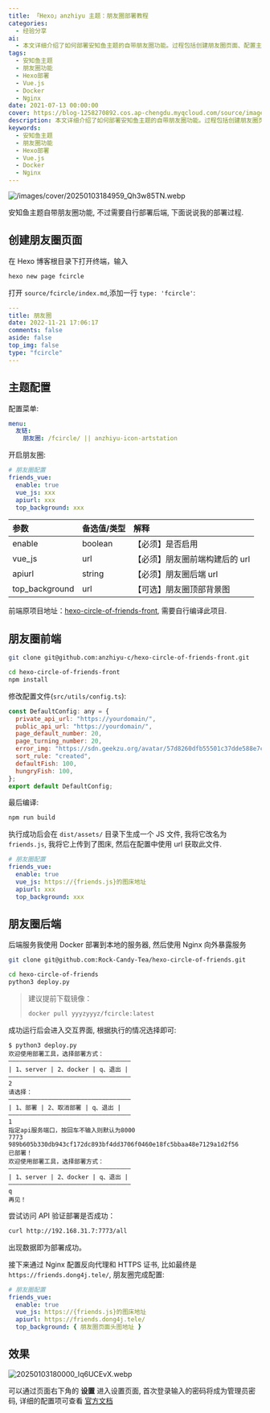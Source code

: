 ```yaml
---
title: 「Hexo」anzhiyu 主题：朋友圈部署教程
categories:
  - 经验分享
ai:
  - 本文详细介绍了如何部署安知鱼主题的自带朋友圈功能。过程包括创建朋友圈页面、配置主题以及部署前后端服务。前端使用Hexo和Vue.js构建，后端通过Docker容器化并使用Nginx进行反向代理和HTTPS证书配置。文章还附带了实际效果展示和官方文档链接供读者参考。
tags:
  - 安知鱼主题
  - 朋友圈功能
  - Hexo部署
  - Vue.js
  - Docker
  - Nginx
date: 2021-07-13 00:00:00
cover: https://blog-1258270892.cos.ap-chengdu.myqcloud.com/source/image/20250103184959_Qh3w85TN.webp
description: 本文详细介绍了如何部署安知鱼主题的自带朋友圈功能。过程包括创建朋友圈页面、配置主题以及部署前后端服务。前端使用Hexo和Vue.js构建，后端通过Docker容器化并使用Nginx进行反向代理和HTTPS证书配置。文章还附带了实际效果展示和官方文档链接供读者参考。
keywords:
  - 安知鱼主题
  - 朋友圈功能
  - Hexo部署
  - Vue.js
  - Docker
  - Nginx
---
```


![/images/cover/20250103184959_Qh3w85TN.webp](https://blog-1258270892.cos.ap-chengdu.myqcloud.com/source/image/20250103184959_Qh3w85TN.webp)

安知鱼主题自带朋友圈功能, 不过需要自行部署后端, 下面说说我的部署过程.

## 创建朋友圈页面

在 Hexo 博客根目录下打开终端，输入

```bash
hexo new page fcircle
```

打开 `source/fcircle/index.md`,添加一行 `type: 'fcircle'`:

```yaml
---
title: 朋友圈
date: 2022-11-21 17:06:17
comments: false
aside: false
top_img: false
type: "fcircle"
---
```

## 主题配置

配置菜单:

```yaml
menu:
  友链:
    朋友圈: /fcircle/ || anzhiyu-icon-artstation
```

开启朋友圈:

```yaml
# 朋友圈配置
friends_vue:
  enable: true
  vue_js: xxx
  apiurl: xxx
  top_background: xxx
```

| 参数           | 备选值/类型 | 解释                           |
| :------------- | :---------- | :----------------------------- |
| enable         | boolean     | 【必须】是否启用               |
| vue_js         | url         | 【必须】朋友圈前端构建后的 url |
| apiurl         | string      | 【必须】朋友圈后端 url         |
| top_background | url         | 【可选】朋友圈顶部背景图       |

前端原项目地址：[hexo-circle-of-friends-front](https://github.com/anzhiyu-c/hexo-circle-of-friends-front), 需要自行编译此项目.

## 朋友圈前端

<!-- MBP  /Users/dong4j/Developer/3.Knowledge/site/hexo-circle-of-friends-front/ -->

```bash
git clone git@github.com:anzhiyu-c/hexo-circle-of-friends-front.git

cd hexo-circle-of-friends-front
npm install
```

修改配置文件(`src/utils/config.ts`):

```javascript
const DefaultConfig: any = {
  private_api_url: "https://yourdomain/",
  public_api_url: "https://yourdomain/",
  page_default_number: 20,
  page_turning_number: 20,
  error_img: "https://sdn.geekzu.org/avatar/57d8260dfb55501c37dde588e7c3852c",
  sort_rule: "created",
  defaultFish: 100,
  hungryFish: 100,
};
export default DefaultConfig;
```

最后编译:

```bash
npm run build
```

执行成功后会在 `dist/assets/` 目录下生成一个 JS 文件, 我将它改名为 `friends.js`, 我将它上传到了图床, 然后在配置中使用 url 获取此文件.

```yaml
# 朋友圈配置
friends_vue:
  enable: true
  vue_js: https://{friends.js}的图床地址
  apiurl: xxx
  top_background: xxx
```

## 朋友圈后端

后端服务我使用 Docker 部署到本地的服务器, 然后使用 Nginx 向外暴露服务

```bash
git clone git@github.com:Rock-Candy-Tea/hexo-circle-of-friends.git

cd hexo-circle-of-friends
python3 deploy.py
```

> 建议提前下载镜像：
>
> ```bash
> docker pull yyyzyyyz/fcircle:latest
> ```

成功运行后会进入交互界面, 根据执行的情况选择即可:

```
$ python3 deploy.py
欢迎使用部署工具，选择部署方式：
——————————————————————————————————
| 1、server | 2、docker | q、退出 |
——————————————————————————————————
2
请选择：
——————————————————————————————————
| 1、部署 | 2、取消部署 | q、退出 |
——————————————————————————————————
1
指定api服务端口，按回车不输入则默认为8000
7773
989b605b330db943cf172dc893bf4dd3706f0460e18fc5bbaa48e7129a1d2f56
已部署！
欢迎使用部署工具，选择部署方式：
——————————————————————————————————
| 1、server | 2、docker | q、退出 |
——————————————————————————————————
q
再见！
```

尝试访问 API 验证部署是否成功：

```bash
curl http://192.168.31.7:7773/all
```

出现数据即为部署成功。

接下来通过 Nginx 配置反向代理和 HTTPS 证书, 比如最终是 `https://friends.dong4j.tele/`, 朋友圈完成配置:

```yaml
# 朋友圈配置
friends_vue:
  enable: true
  vue_js: https://{friends.js}的图床地址
  apiurl: https://friends.dong4j.tele/
  top_background: { 朋友圈页面头图地址 }
```

## 效果

![20250103180000_Iq6UCEvX.webp](https://blog-1258270892.cos.ap-chengdu.myqcloud.com/source/image/20250103180000_Iq6UCEvX.webp)

可以通过页面右下角的 **设置** 进入设置页面, 首次登录输入的密码将成为管理员密码, 详细的配置项可查看 [官方文档](https://fcircle-doc.yyyzyyyz.cn/#/settings?id=%e9%a1%b9%e7%9b%ae%e9%85%8d%e7%bd%ae)
